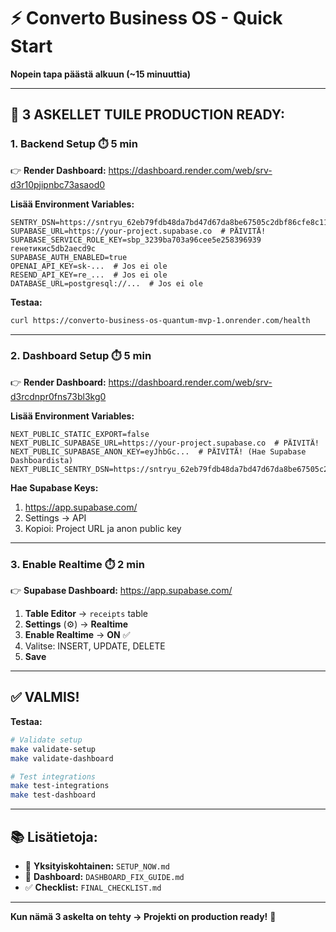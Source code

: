 # ⚡ Converto Business OS - Quick Start

**Nopein tapa päästä alkuun (~15 minuuttia)**

---

## 🎯 **3 ASKELLET TUILE PRODUCTION READY:**

### **1. Backend Setup** ⏱️ 5 min

👉 **Render Dashboard:** https://dashboard.render.com/web/srv-d3r10pjipnbc73asaod0

**Lisää Environment Variables:**
```
SENTRY_DSN=https://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@o4507887226847232.ingest.sentry.io/4507887226847232
SUPABASE_URL=https://your-project.supabase.co  # PÄIVITÄ!
SUPABASE_SERVICE_ROLE_KEY=sbp_3239ba703a96cee5e258396939 генетикиc5db2aecd9c
SUPABASE_AUTH_ENABLED=true
OPENAI_API_KEY=sk-...  # Jos ei ole
RESEND_API_KEY=re_...  # Jos ei ole
DATABASE_URL=postgresql://...  # Jos ei ole
```

**Testaa:**
```bash
curl https://converto-business-os-quantum-mvp-1.onrender.com/health
```

---

### **2. Dashboard Setup** ⏱️ 5 min

👉 **Render Dashboard:** https://dashboard.render.com/web/srv-d3rcdnpr0fns73bl3kg0

**Lisää Environment Variables:**
```
NEXT_PUBLIC_STATIC_EXPORT=false
NEXT_PUBLIC_SUPABASE_URL=https://your-project.supabase.co  # PÄIVITÄ!
NEXT_PUBLIC_SUPABASE_ANON_KEY=eyJhbGc...  # PÄIVITÄ! (Hae Supabase Dashboardista)
NEXT_PUBLIC_SENTRY_DSN=https://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@o4507887226847232.ingest.sentry.io/4507887226847232
```

**Hae Supabase Keys:**
1. https://app.supabase.com/
2. Settings → API
3. Kopioi: Project URL ja anon public key

---

### **3. Enable Realtime** ⏱️ 2 min

👉 **Supabase Dashboard:** https://app.supabase.com/

1. **Table Editor** → `receipts` table
2. **Settings** (⚙️) → **Realtime**
3. **Enable Realtime** → **ON** ✅
4. Valitse: INSERT, UPDATE, DELETE
5. **Save**

---

## ✅ **VALMIS!**

**Testaa:**
```bash
# Validate setup
make validate-setup
make validate-dashboard

# Test integrations
make test-integrations
make test-dashboard
```

---

## 📚 **Lisätietoja:**

- 📖 **Yksityiskohtainen:** `SETUP_NOW.md`
- 🔧 **Dashboard:** `DASHBOARD_FIX_GUIDE.md`
- ✅ **Checklist:** `FINAL_CHECKLIST.md`

---

**Kun nämä 3 askelta on tehty → Projekti on production ready!** 🚀

